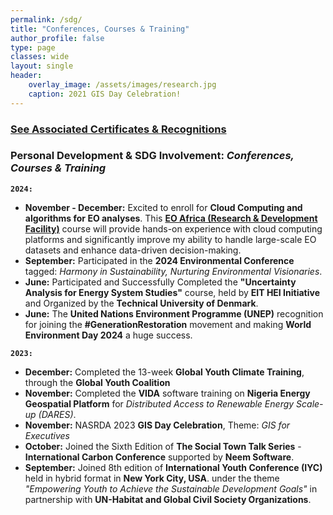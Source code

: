 ```yaml
---
permalink: /sdg/
title: "Conferences, Courses & Training"
author_profile: false
type: page
classes: wide
layout: single
header:
    overlay_image: /assets/images/research.jpg
    caption: 2021 GIS Day Celebration!
---
```

### [See Associated Certificates & Recognitions](https://drive.google.com/file/d/1RHp71xfsW_uHDJtACXqliOICnyUUf80X/view?usp=sharing)
### Personal Development & SDG Involvement: *Conferences, Courses & Training*

 **`2024:`**
* **November - December:** Excited to enroll for **Cloud Computing and algorithms for EO analyses**. This **[EO Africa (Research & Development Facility)](https://www.eoafrica-rd.org/)** course will provide hands-on experience with cloud computing platforms and significantly improve my ability to handle large-scale EO datasets and enhance data-driven decision-making.
* **September:** Participated in the **2024 Environmental Conference** tagged: *Harmony in Sustainability, Nurturing Environmental Visionaries*.
* **June:** Participated and Successfully Completed the **"Uncertainty Analysis for Energy System Studies"** course, held by **EIT HEI Initiative** and Organized by the **Technical University of Denmark**.
* **June:** The **United Nations Environment Programme (UNEP)** recognition for joining the **#GenerationRestoration** movement and making **World Environment Day 2024** a huge success.

**`2023:`**
* **December:** Completed the 13-week **Global Youth Climate Training**, through the **Global Youth Coalition**
* **November:** Completed the **VIDA** software training on **Nigeria Energy Geospatial Platform** for *Distributed Access to Renewable Energy Scale-up (DARES)*.
* **November:** NASRDA 2023 **GIS Day Celebration**, Theme: *GIS for Executives*
* **October:** Joined the Sixth Edition of **The Social Town Talk Series** - **International Carbon Conference** supported by **Neem Software**.
* **September:** Joined 8th edition of **International Youth Conference (IYC)** held in hybrid format in **New York City, USA**. under the theme *"Empowering Youth to Achieve the Sustainable Development Goals"* in partnership with **UN-Habitat and Global Civil Society Organizations**.





<!-- * **Januray 2024:** Our OpenET benchmark paper, where I'm a co-author, is published at [Nature Water](https://www.nature.com/articles/s44221-023-00181-7), offering rigorous assesmsnet of satellite-derived evapotranspiration for resources management.
* **December 2023:** For the second year in a row, hosted our innovative session on "Emerging Machine Learning Approaches for Process Understanding in Ecosystem Sciences" at AGU.
* **December 2023:** Presented our CEDAR-GPP dataset at the AGU, offering vital spatiotemporal estimates of GPP that incorporates the CO2 fertilization effect.
* **October 2023:** Our preprint, “CEDAR-GPP: Spatiotemporally Upscaled Estimates of Gross Primary Productivity Incorporating CO2 Fertilization,” is now under discussion at _[Earth System Science Data](https://essd.copernicus.org/preprints/essd-2023-337/)_.
* **September 2023:** Excited to announce our preprint, “Using Automated Machine Learning for the Upscaling of Gross Primary Productivity,” is currently under discussion at _[Biogeosciences](https://bg.copernicus.org/preprints/bg-2023-141/)_.
* **August 2023:** Presented our recent findings on atmospheric CO2 impacts on global photosynthesis at the _ESA Annual Meeting_ in Portland, Oregon.
* **July 2023:** Delivered a presentation on our work and perspectives on high-resolution satellite LAI data products at _IGARSS 2023_ in Pasadena, CA.
* **June 2023:** A team of master's students under my guidance presented our collaborative work, _"Upscaling Global Hourly GPP with Temporal Fusion Transformer,"_ at the CVPR MultiEarth 2023 Workshop. [paper](link) -->
